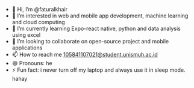 - 👋 Hi, I’m @faturalkhair
- 👀 I’m interested in web and mobile app development, machine learning and cloud computing
- 🌱 I’m currently learning Expo-react native, python and data analysis using excel
- 💞️ I’m looking to collaborate on open-source project and mobile applications
- 📫 How to reach me 105841107021@student.unismuh.ac.id
- 😄 Pronouns: he
- ⚡ Fun fact: i never turn off my laptop and always use it in sleep mode. hahay

<!---
faturalkhair/faturalkha is a ✨ special ✨ repository because its `README.md` appears on your GitHub profile.
You can click the Preview link to take a look at your changes.
--->
 

